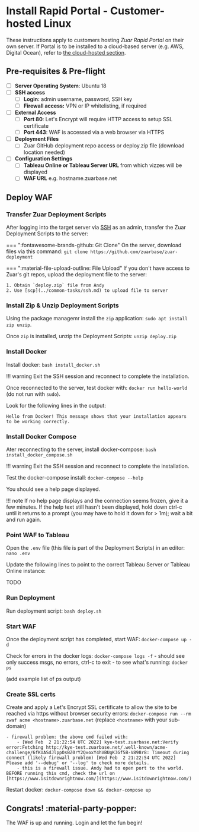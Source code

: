 # Install Rapid Portal - Customer-hosted Linux

These instructions apply to customers hosting *Zuar Rapid Portal* on their own server. If Portal is to be installed to a cloud-based server (e.g. AWS, Digital Ocean), refer to [the cloud-hosted section](../../cloud-hosted). 

## Pre-requisites & Pre-flight
- [ ] **Server Operating System**: Ubuntu 18
- [ ] **SSH access**
    -  [ ] **Login:** admin username, password, SSH key
    -  [ ] **Firewall access:** VPN or IP whitelisting, if required
-  [ ] **External Access**
    -  [ ] **Port 80**: Let's Encrypt will require HTTP access to setup SSL certificate
    -  [ ] **Port 443**: WAF is accessed via a web browser via HTTPS
-  [ ] **Deployment Files**
    -  [ ] Zuar GitHub deployment repo access or deploy.zip file (download location needed)
-  [ ] **Configuration Settings**
    -  [ ] **Tableau Online or Tableau Server URL** from which vizzes will be displayed
    -  [ ] **WAF URL** e.g. hostname.zuarbase.net

## Deploy WAF

### Transfer Zuar Deployment Scripts

After logging into the target server via [SSH](../common-tasks/ssh.md) as an admin, transfer the Zuar Deployment Scripts to the server:

=== ":fontawesome-brands-github: Git Clone"
    On the server, download files via this command: `git clone https://github.com/zuarbase/zuar-deployment`

=== ":material-file-upload-outline: File Upload"
    If you don't have access to Zuar's git repos, upload the deployment file to the server: 

    1. Obtain `deploy.zip` file from Andy
    2. Use [scp](../common-tasks/ssh.md) to upload file to server

### Install Zip & Unzip Deployment Scripts

Using the package managemr install the `zip` application: `sudo apt install zip unzip`.

Once `zip` is installed, unzip the Deployment Scripts: `unzip deploy.zip`

### Install Docker

Install docker: `bash install_docker.sh`

!!! warning
    Exit the SSH session and reconnect to complete the installation.

Once reconnected to the server, test docker with: `docker run hello-world` (do not run with `sudo`).

Look for the following lines in the output:

``` title="Docker hello world output snippet)"
Hello from Docker! This message shows that your installation appears to be working correctly.
```

### Install Docker Compose

Ater reconnecting to the server, install docker-compose: `bash install_docker_compose.sh`

!!! warning
    Exit the SSH session and reconnect to complete the installation.

Test the docker-compose install: `docker-compose --help`

You should see a help page displayed.

!!! note
    If no help page displays and the connection seems frozen, give it a few minutes. If the help text still hasn't been displayed, hold down ctrl-c until it returns to a prompt (you may have to hold it down for > 1m); wait a bit and run again.

### Point WAF to Tableau

Open the `.env` file (this file is part of the Deployment Scripts) in an editor: `nano .env`

Update the following lines to point to the correct Tableau Server or Tableau Online instance: 

TODO

### Run Deployment

Run deployment script: `bash deploy.sh`

### Start WAF

Once the deployment script has completed, start WAF: `docker-compose up -d`

Check for errors in the docker logs: `docker-compose logs -f`
    - should see only success msgs, no errors, ctrl-c to exit
    - to see what's running: `docker ps`

(add example list of ps output)

### Create SSL certs

Create and apply a Let's Encrypt SSL certificate to allow the site to be reached via https without browser security errors: `docker-compose run --rm zwaf acme <hostname>.zuarbase.net` (replace `<hostname>` with your sub-domain)
    
    - firewall problem: the above cmd failed with: 
        - [Wed Feb  2 21:22:54 UTC 2022] kye-test.zuarbase.net:Verify error:Fetching http://kye-test.zuarbase.net/.well-known/acme-challenge/6fKUASdJlppOsBZ0rY2QxoxY4hVBUgK3Gf5B-V898r8: Timeout during connect (likely firewall problem) [Wed Feb  2 21:22:54 UTC 2022] Please add '--debug' or '--log' to check more details.
        - this is a firewall issue. Andy had to open port to the world. BEFORE running this cmd, check the url on [https://www.isitdownrightnow.com/](https://www.isitdownrightnow.com/)	
    
Restart docker: `docker-compose down && docker-compose up`

## Congrats! :material-party-popper:

The WAF is up and running. Login and let the fun begin!
